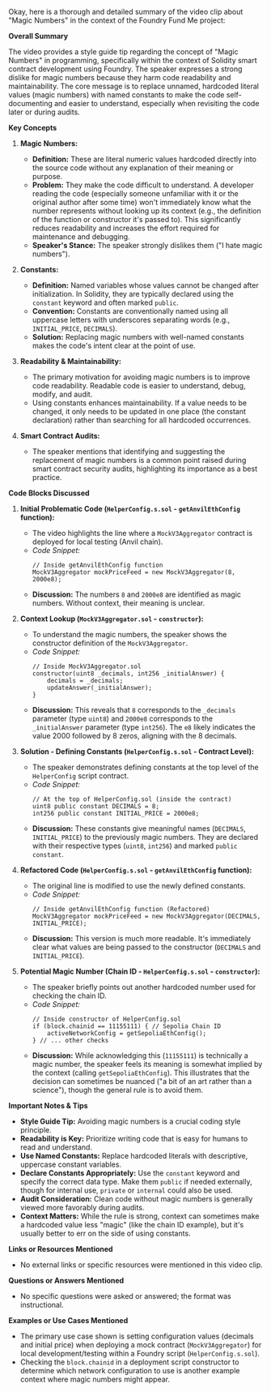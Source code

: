 Okay, here is a thorough and detailed summary of the video clip about "Magic Numbers" in the context of the Foundry Fund Me project:

**Overall Summary**

The video provides a style guide tip regarding the concept of "Magic Numbers" in programming, specifically within the context of Solidity smart contract development using Foundry. The speaker expresses a strong dislike for magic numbers because they harm code readability and maintainability. The core message is to replace unnamed, hardcoded literal values (magic numbers) with named constants to make the code self-documenting and easier to understand, especially when revisiting the code later or during audits.

**Key Concepts**

1.  **Magic Numbers:**
    *   **Definition:** These are literal numeric values hardcoded directly into the source code without any explanation of their meaning or purpose.
    *   **Problem:** They make the code difficult to understand. A developer reading the code (especially someone unfamiliar with it or the original author after some time) won't immediately know what the number represents without looking up its context (e.g., the definition of the function or constructor it's passed to). This significantly reduces readability and increases the effort required for maintenance and debugging.
    *   **Speaker's Stance:** The speaker strongly dislikes them ("I hate magic numbers").

2.  **Constants:**
    *   **Definition:** Named variables whose values cannot be changed after initialization. In Solidity, they are typically declared using the `constant` keyword and often marked `public`.
    *   **Convention:** Constants are conventionally named using all uppercase letters with underscores separating words (e.g., `INITIAL_PRICE`, `DECIMALS`).
    *   **Solution:** Replacing magic numbers with well-named constants makes the code's intent clear at the point of use.

3.  **Readability & Maintainability:**
    *   The primary motivation for avoiding magic numbers is to improve code readability. Readable code is easier to understand, debug, modify, and audit.
    *   Using constants enhances maintainability. If a value needs to be changed, it only needs to be updated in one place (the constant declaration) rather than searching for all hardcoded occurrences.

4.  **Smart Contract Audits:**
    *   The speaker mentions that identifying and suggesting the replacement of magic numbers is a common point raised during smart contract security audits, highlighting its importance as a best practice.

**Code Blocks Discussed**

1.  **Initial Problematic Code (`HelperConfig.s.sol` - `getAnvilEthConfig` function):**
    *   The video highlights the line where a `MockV3Aggregator` contract is deployed for local testing (Anvil chain).
    *   *Code Snippet:*
        ```solidity
        // Inside getAnvilEthConfig function
        MockV3Aggregator mockPriceFeed = new MockV3Aggregator(8, 2000e8);
        ```
    *   **Discussion:** The numbers `8` and `2000e8` are identified as magic numbers. Without context, their meaning is unclear.

2.  **Context Lookup (`MockV3Aggregator.sol` - `constructor`):**
    *   To understand the magic numbers, the speaker shows the constructor definition of the `MockV3Aggregator`.
    *   *Code Snippet:*
        ```solidity
        // Inside MockV3Aggregator.sol
        constructor(uint8 _decimals, int256 _initialAnswer) {
            decimals = _decimals;
            updateAnswer(_initialAnswer);
        }
        ```
    *   **Discussion:** This reveals that `8` corresponds to the `_decimals` parameter (type `uint8`) and `2000e8` corresponds to the `_initialAnswer` parameter (type `int256`). The `e8` likely indicates the value 2000 followed by 8 zeros, aligning with the 8 decimals.

3.  **Solution - Defining Constants (`HelperConfig.s.sol` - Contract Level):**
    *   The speaker demonstrates defining constants at the top level of the `HelperConfig` script contract.
    *   *Code Snippet:*
        ```solidity
        // At the top of HelperConfig.sol (inside the contract)
        uint8 public constant DECIMALS = 8;
        int256 public constant INITIAL_PRICE = 2000e8;
        ```
    *   **Discussion:** These constants give meaningful names (`DECIMALS`, `INITIAL_PRICE`) to the previously magic numbers. They are declared with their respective types (`uint8`, `int256`) and marked `public constant`.

4.  **Refactored Code (`HelperConfig.s.sol` - `getAnvilEthConfig` function):**
    *   The original line is modified to use the newly defined constants.
    *   *Code Snippet:*
        ```solidity
        // Inside getAnvilEthConfig function (Refactored)
        MockV3Aggregator mockPriceFeed = new MockV3Aggregator(DECIMALS, INITIAL_PRICE);
        ```
    *   **Discussion:** This version is much more readable. It's immediately clear what values are being passed to the constructor (`DECIMALS` and `INITIAL_PRICE`).

5.  **Potential Magic Number (Chain ID - `HelperConfig.s.sol` - `constructor`):**
    *   The speaker briefly points out another hardcoded number used for checking the chain ID.
    *   *Code Snippet:*
        ```solidity
        // Inside constructor of HelperConfig.sol
        if (block.chainid == 11155111) { // Sepolia Chain ID
            activeNetworkConfig = getSepoliaEthConfig();
        } // ... other checks
        ```
    *   **Discussion:** While acknowledging this (`11155111`) is technically a magic number, the speaker feels its meaning is somewhat implied by the context (calling `getSepoliaEthConfig`). This illustrates that the decision can sometimes be nuanced ("a bit of an art rather than a science"), though the general rule is to avoid them.

**Important Notes & Tips**

*   **Style Guide Tip:** Avoiding magic numbers is a crucial coding style principle.
*   **Readability is Key:** Prioritize writing code that is easy for humans to read and understand.
*   **Use Named Constants:** Replace hardcoded literals with descriptive, uppercase constant variables.
*   **Declare Constants Appropriately:** Use the `constant` keyword and specify the correct data type. Make them `public` if needed externally, though for internal use, `private` or `internal` could also be used.
*   **Audit Consideration:** Clean code without magic numbers is generally viewed more favorably during audits.
*   **Context Matters:** While the rule is strong, context can sometimes make a hardcoded value less "magic" (like the chain ID example), but it's usually better to err on the side of using constants.

**Links or Resources Mentioned**

*   No external links or specific resources were mentioned in this video clip.

**Questions or Answers Mentioned**

*   No specific questions were asked or answered; the format was instructional.

**Examples or Use Cases Mentioned**

*   The primary use case shown is setting configuration values (decimals and initial price) when deploying a mock contract (`MockV3Aggregator`) for local development/testing within a Foundry script (`HelperConfig.s.sol`).
*   Checking the `block.chainid` in a deployment script constructor to determine which network configuration to use is another example context where magic numbers might appear.